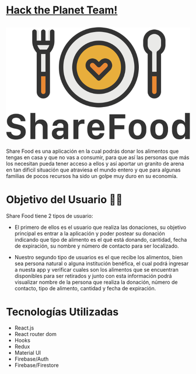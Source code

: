 # [Hack the Planet Team!](https://globant-hackathon.web.app/) 
## ![logo](./src/img/Logo-Share.png)

Share Food es una aplicación en la cual podrás donar los alimentos que tengas en casa y que no vas a consumir, para que así las personas que más los necesitan pueda tener acceso a ellos y así aportar un granito de arena en tan dificil situación que atraviesa el mundo entero y que para algunas familias de pocos recursos ha sido un golpe muy duro en su economía.

# Objetivo del Usuario 🙋🏼

Share Food tiene 2 tipos de usuario:

- El primero de ellos es el usuario que realiza las donaciones, su objetivo principal es entrar a la aplicación y poder postear su donación indicando que tipo de alimento es el qué está donando, cantidad, fecha de expiración, su nombre y número de contacto para ser localizado.

- Nuestro segundo tipo de usuarios es el que recibe los alimentos, bien sea persona natural o alguna institución benéfica, el cual podrá ingresar a nuesta app y verificar cuales son los alimentos que se encuentran disponibles para ser retirados y junto con esta información podrá visualizar nombre de la persona que realiza la donación, número de contacto, tipo de alimento, cantidad y fecha de expiración.

# Tecnologías Utilizadas

- React.js
- React router dom
- Hooks
- Redux
- Material UI
- Firebase/Auth
- Firebase/Firestore


